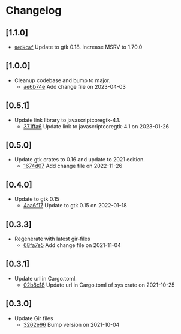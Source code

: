 # Changelog

## \[1.1.0]

- [`0ed9caf`](https://github.com/tauri-apps/javascriptcore-rs/commit/0ed9caf1da825bfe25fe9d7e1be7dd1f87422982) Update to gtk 0.18.
  Increase MSRV to 1.70.0

## \[1.0.0]

- Cleanup codebase and bump to major.
  - [ae6b74e](https://github.com/tauri-apps/javascriptcore-rs/commit/ae6b74eb8161d46739334b8b4e25719c563a8da9) Add change file on 2023-04-03

## \[0.5.1]

- Update link library to javascriptcoregtk-4.1.
  - [371ffa6](https://github.com/tauri-apps/javascriptcore-rs/commit/371ffa6a9946a4ff7903a4896bf68a0c7fe91bdc) Update link to javascriptcoregtk-4.1 on 2023-01-26

## \[0.5.0]

- Update gtk crates to 0.16 and update to 2021 edition.
  - [1674d07](https://github.com/tauri-apps/javascriptcore-rs/commit/1674d0716c4e76705ce958fc8c464bb9cb4e9320) Add change file on 2022-11-26

## \[0.4.0]

- Update to gtk 0.15
  - [4aa6f17](https://github.com/tauri-apps/javascriptcore-rs/commit/4aa6f1758343f50cc7f7af42ac903077349b8051) Update to gtk 0.15 on 2022-01-18

## \[0.3.3]

- Regenerate with latest gir-files
  - [68fa7e5](https://github.com/tauri-apps/javascriptcore-rs/commit/68fa7e5f12110ac47c07afaaeebfeb7067dfca21) Add change file on 2021-11-04

## \[0.3.1]

- Update url in Cargo.toml.
  - [02b8c18](https://github.com/tauri-apps/javascriptcore-rs/commit/02b8c1829ca828866df8965b0c904372ba335960) Update url in Cargo.toml of sys crate on 2021-10-25

## \[0.3.0]

- Update Gir files
  - [3262e96](https://github.com/tauri-apps/javascriptcore-rs/commit/3262e96efc1cd6a640b81368255f3ae9325b2170) Bump version on 2021-10-04
